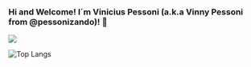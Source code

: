### Hi and Welcome! I´m Vinicius Pessoni (a.k.a Vinny Pessoni from @pessonizando)! 👋

<!--
**vinnypessoni/vinnypessoni** is a ✨ _special_ ✨ repository because its `README.md` (this file) appears on your GitHub profile.

Here are some ideas to get you started:

- 🔭 I’m currently working on ...
- 🌱 I’m currently learning ...
- 👯 I’m looking to collaborate on ...
- 🤔 I’m looking for help with ...
- 💬 Ask me about ...
- 📫 How to reach me: ...
- 😄 Pronouns: ...
- ⚡ Fun fact: ...
-->

![](https://visitor-badge.glitch.me/badge?page_id=vinnypessoni)

![Top Langs](https://github-readme-stats.vercel.app/api/top-langs/?username=vinnypessoni&hide=TeX&layout=compact)
